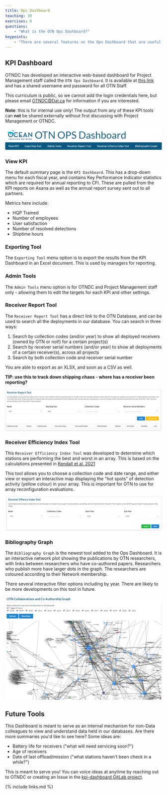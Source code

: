 ```yaml
---
title: Ops Dashboard
teaching: 30
exercises: 0
questions:
    - "What is the OTN Ops Dashboard?"
keypoints:
    - "There are several features on the Ops Dashboard that are useful to the Field team"
---
```

## KPI Dashboard

OTNDC has developed an interactive web-based dashboard for Project Management staff called the `OTN Ops Dashboard`. It is available at [this link](https://ops.oceantrack.org/kpiDashboard/login?next=/kpiDashboard/viewKPI) and has a shared username and password for all OTN Staff.

This curriculum is public, so we cannot add the login credentials here, but please email OTNDC@Dal.ca for information if you are interested.

**Note**: this is for internal use only! The output from any of these KPI tools can **not** be shared externally without first discussing with Project Management or OTNDC.

![Dashboard Banner](../fig/dashboard_banner_updated.png)

### View KPI

The default summary page is the `KPI Dashboard`. This has a drop-down menu for each fiscal year, and contains Key Performance Indicator statistics which are required for annual reporting to CFI. These are pulled from the KPI reports on Asana as well as the annual report survey sent out to all partners.

Metrics here include:
- HQP Trained
- Number of employees
- User satisfaction
- Number of resolved detections
- Shiptime hours

### Exporting Tool

The `Exporting Tool` menu option is to export the results from the KPI Dashboard in an Excel document. This is used by managers for reporting.

### Admin Tools

The `Admin Tools` menu option is for OTNDC and Project Management staff only - allowing them to edit the targets for each KPI and other settings.

### Receiver Report Tool

The `Receiver Report Tool` has a direct link to the OTN Database, and can be used to search all the deployments in our database. You can search in three ways:

1. Search by collection codes (and/or year) to show all deployed receivers (owned by OTN or not!) for a certain project(s)
1. Search by receiver serial numbers (and/or year) to show all deployments of a certain receiver(s), across all projects
1. Search by both collection code and receiver serial number

You are able to export as an XLSX, and soon as a CSV as well.

**TIP: use this to track down shipping chaos - where has a receiver been reporting?**

![Receiver Report Tool](../fig/receiver_report_tool_updated.png)

### Receiver Efficiency Index Tool

This `Receiver Efficiency Index Tool` was developed to determine which stations are performing the best and worst in an array. This is based on the calculations presented in [Kendall et al. 2021](https://doi.org/10.1016/j.fishres.2020.105802)

This tool allows you to choose a collection code and date range, and either view or export an interactive map displaying the "hot spots" of detection activity (yellow colour) in your array. This is important for OTN to use for array reconfiguration evaluations.

![Receiver Efficiency Index Tool](../fig/rei_tool_updated.png)

### Bibliography Graph

The `Bibliography Graph` is the newest tool added to the Ops Dashboard. It is an interactive network plot showing the publications by OTN researchers, with links between researchers who have co-authored papers. Researchers who publish more have larger dots in the graph. The researchers are coloured according to their Network membership.

There several interactive filter options including by year. There are likely to be more developments on this tool in future.

![Bibliography Graph](../fig/biblio_tool.PNG)

## Future Tools

This Dashboard is meant to serve as an internal mechanism for non-Data colleagues to view and understand data held in our databases. Are there more summaries you'd like to see here? Some ideas are:

- Battery life for receivers ("what will need servicing soon?")
- Age of receivers 
- Date of last offload/mission ("what stations haven't been check in a while?")

This is meant to serve you! You can voice ideas at anytime by reaching out to OTNDC or creating an Issue in the [kpi-dashboard GitLab project](https://gitlab.oceantrack.org/otndc/kpi-dashboard/-/issues).

{% include links.md %}

